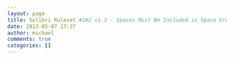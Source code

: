 ```yaml
---
layout: page
title: Solibri Ruleset #162 v1.3 - Spaces Must Be Included in Space Groups
date: 2013-05-07 17:37
author: michael
comments: true
categories: []
---
```


